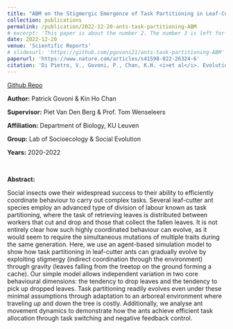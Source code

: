 ```yaml
---
title: "ABM on the Stigmergic Emergence of Task Partitioning in Leaf-Cutting Ants"
collection: publications
permalink: /publication/2022-12-20-ants-task-partitioning-ABM
# excerpt: 'This paper is about the number 2. The number 3 is left for future work.'
date: 2022-12-20
venue: 'Scientific Reports'
# slidesurl: 'https://github.com/pgovoni21/ants-task-partitioning-ABM'
paperurl: 'https://www.nature.com/articles/s41598-022-26324-6'
citation: 'Di Pietro, V., Govoni, P., Chan, K.H. <i>et al</i>. Evolution of self-organised division of labour driven by stigmergy in leaf-cutter ants. <i>Sci Rep</i> <b>12</b>, 21971 (2022). https://doi.org/10.1038/s41598-022-26324-6'
---
```


[Github Repo](https://github.com/pgovoni21/ants-task-partitioning-ABM)

<b>Author:</b> Patrick Govoni & Kin Ho Chan

<b>Supervisor:</b> Piet Van Den Berg & Prof. Tom Wenseleers

<b>Affiliation:</b> Department of Biology, KU Leuven

<b>Group:</b> Lab of Socioecology & Social Evolution

<b>Years:</b> 2020-2022

<br/>

<b>Abstract:</b>

Social insects owe their widespread success to their ability to efficiently coordinate behaviour to carry out complex tasks. Several leaf-cutter ant species employ an advanced type of division of labour known as task partitioning, where the task of retrieving leaves is distributed between workers that cut and drop and those that collect the fallen leaves. It is not entirely clear how such highly coordinated behaviour can evolve, as it would seem to require the simultaneous mutations of multiple traits during the same generation. Here, we use an agent-based simulation model to show how task partitioning in leaf-cutter ants can gradually evolve by exploiting stigmergy (indirect coordination through the environment) through gravity (leaves falling from the treetop on the ground forming a cache). Our simple model allows independent variation in two core behavioural dimensions: the tendency to drop leaves and the tendency to pick up dropped leaves. Task partitioning readily evolves even under these minimal assumptions through adaptation to an arboreal environment where traveling up and down the tree is costly. Additionally, we analyse ant movement dynamics to demonstrate how the ants achieve efficient task allocation through task switching and negative feedback control.